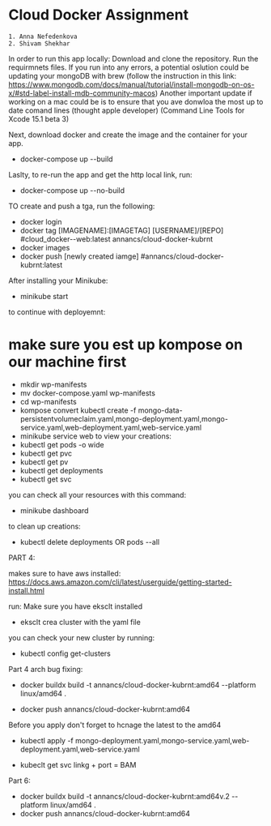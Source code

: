 # Cloud Docker Assignment

```
1. Anna Nefedenkova
2. Shivam Shekhar
```

In order to run this app locally: 
Download and clone the repository.
Run the requirmnets files. 
If you run into any errors, a potential oslution could be updating your mongoDB with brew (follow the instruction in this link: https://www.mongodb.com/docs/manual/tutorial/install-mongodb-on-os-x/#std-label-install-mdb-community-macos)
Another important update if working on a mac could be is to ensure that you ave donwloa the most up to date comand lines (thought apple developer) (Command Line Tools for Xcode 15.1 beta 3)

Next, download docker and create the image and the container for your app. 
- docker-compose up --build

Laslty, to re-run the app and get the http local link, run: 
- docker-compose up --no-build

TO create and push a tga, run the following:
- docker login
- docker tag [IMAGENAME]:[IMAGETAG] [USERNAME]/[REPO] #cloud_docker--web:latest annancs/cloud-docker-kubrnt
- docker images
- docker push [newly created iamge]  #annancs/cloud-docker-kubrnt:latest    

After installing your Minikube: 
- minikube start

to continue with deployemnt: 
# make sure you est up kompose on our machine first
- mkdir wp-manifests 
- mv docker-compose.yaml wp-manifests
- cd wp-manifests 
- kompose convert 
kubectl create -f mongo-data-persistentvolumeclaim.yaml,mongo-deployment.yaml,mongo-service.yaml,web-deployment.yaml,web-service.yaml
- minikube service web 
to view your creations:
- kubectl get pods -o wide
- kubectl get pvc
- kubectl get pv
- kubectl get deployments
- kubectl get svc 

you can check all your resources with this command:
- minikube dashboard 

to clean up creations: 
- kubectl delete deployments OR pods --all

PART 4: 

makes sure to have aws installed: 
https://docs.aws.amazon.com/cli/latest/userguide/getting-started-install.html

run:
Make sure you have eksclt installed 
- eksclt crea cluster with the yaml file

you can check your new cluster by running: 
- kubectl config get-clusters

Part 4 arch bug fixing: 

- docker buildx build -t annancs/cloud-docker-kubrnt:amd64 --platform linux/amd64 .

- docker push annancs/cloud-docker-kubrnt:amd64

Before you apply don't forget to hcnage the latest to the amd64
- kubectl apply -f mongo-deployment.yaml,mongo-service.yaml,web-deployment.yaml,web-service.yaml

- kubeclt get svc
linkg + port = BAM 

Part 6: 
- docker buildx build -t annancs/cloud-docker-kubrnt:amd64v.2 --platform linux/amd64 .
- docker push annancs/cloud-docker-kubrnt:amd64